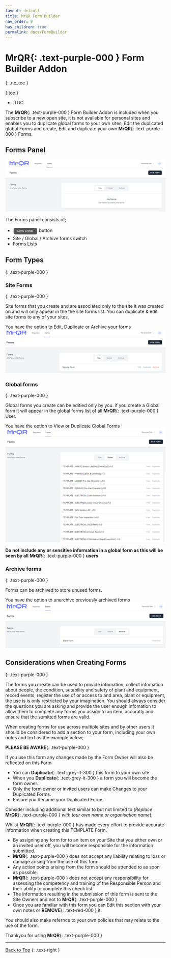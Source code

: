 ```yaml
---
layout: default
title: MrQR Form Builder
nav_order: 9
has_children: true
permalink: docs/FormBuilder
---
```

<html>
<head>
<style>
.button {
  padding: 5px 12px;
  text-align: center;
  text-decoration: none;
  display: inline-block;
  font-size: 9px;
  margin: 4px 2px;
  cursor: pointer; }
.button1 {background-color: #555555;} /* Black */
.button2 {background-color: white;}
.button1 {color: white;}
.button2 {color: grey;}
.button1 {border: none;}
.button2 {border: 1px solid grey}
.button1 {border-radius: 5px;}
.button2 {border-radius: 5px;}
</style>
</head>
</html>

# **MrQR**{: .text-purple-000 } Form Builder Addon
{: .no_toc }

{:toc }
- .TOC

The **MrQR**{: .text-purple-000 } Form Builder Addon is included when you subscribe to a new open site, it is not available for personal sites and enables you to duplicate global forms to your own sites, Edit the duplicated global Forms and create, Edit and duplicate your own **MrQR**{: .text-purple-000 } Forms.

## Forms Panel

![MrQR Form Builder](/assets/images/V2/MrQR-forms-panel.png "Main Page")

The Forms panel consists of;
* <button class="button button1">NEW FORM</button> button
* Site / Global / Archive forms switch
* Forms Lists

## Form Types
{: .text-purple-000 }

### Site Forms
{: .text-purple-000 }

Site forms that you create and are associated only to the site it was created on and will only appear in the the site forms list. You can duplicate & edit site forms to any of your sites.

You have the option to Edit, Duplicate or Archive your forms
![MrQR Form Builder](/assets/images/V2/MrQR-form-Site-Forms.png "Site Forms")

### Global forms
{: .text-purple-000 }

Global forms you create can be editied only by you. if you create a Global form it will appear in the global forms list of all **MrQR**{: .text-purple-000 } User.

You have the option to View or Duplicate Global Forms
![MrQR Form Builder](/assets/images/V2/MrQR-form-Global-Forms.png "Global Forms")

**Do not include any or sensitive information in a global form as this will be seen by all**  **MrQR**{: .text-purple-000 } **users**

### Archive forms
{: .text-purple-000 }

Forms can be archived to store unused forms.

You have the option to unarchive previously archived forms
![MrQR Form Builder](/assets/images/V2/MrQR-form-Archived-Forms.png "Arcive Forms")

## Considerations when Creating Forms
{: .text-purple-000 }

The forms you create can be used to provide infomation, collect infomation about people, the condition, sutability and safety of plant and equipment, record events, register the use of or access to and area, plant or equipment, the use is is only restricted by your imagination. You should always consider the questions you are asking and provide the user enough infomation to allow them to complete any forms you assign to an item, accuratly and ensure that the sumitted forms are valid.

When creating forms for use across  multiple sites and by other users it should be considered to add a section to your form, including your own notes and text as the example below;

**PLEASE BE AWARE**{: .text-purple-000 }

If you use this form any changes made by the Form Owner will also be reflected on this Form
* You can **Duplicate**{: .text-grey-lt-300 } this form to your own site
* When you **Duplicate**{: .text-grey-lt-300 } a form you will become the form owner.
* Only the form owner or invited users can make Changes to your Duplicated Forms.
* Ensure you Rename your Duplicated Forms

Consider including additional text similar to but not limited to (*Replace* **MrQR**{: .text-purple-000 } *with tour own name or organisation name*);

Whilst **MrQR**{: .text-purple-000 } has made every effort to provide accurate information when creating this TEMPLATE Form.
* By assigning any form for to an item on your Site that you either own or an invited user off,  you will become responsible for the information submitted.
* **MrQR**{: .text-purple-000 } does not  accept any liability relating to loss or damage arising from the  use of this form.
* Any action points arising from the form should be attended to as soon as possible.
* **MrQR**{: .text-purple-000 } does not accept any responsibility for assessing the competency and training of the Responsible Person and their ability to complete this check list.
* The information resulting in the submission of this form is sent to the Site Owners and not to **MrQR**{: .text-purple-000 }
* Once you are familiar with this form you can Edit this section with your own notes or **REMOVE**{: .text-red-000 } it.

You should also make refernce to your own policies that may relate to the use of the form. 

Thankyou for using **MrQR**{: .text-purple-000 }
___

[Back to Top](https://docs.mrqr.me/docs/FormBuilder)
{: .text-right }


